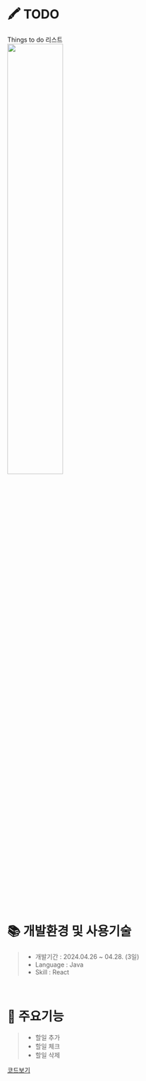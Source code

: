 # 🖍 TODO
Things to do 리스트 </br>
<img src="https://github.com/beetnalhee/TODO/assets/151362604/959f706b-0820-49a6-b098-e4e72234eb77" width="50%" height="50%"/></br>


# 📚 개발환경 및 사용기술
>  * 개발기간 : 2024.04.26 ~ 04.28. (3일)
>  * Language : Java
>  * Skill : React

</br>

# 🔑 주요기능

> * 할일 추가
> * 할일 체크
> * 할일 삭제

 [코드보기](https://github.com/beetnalhee/TODO/blob/main/src/App.js)
</br>



